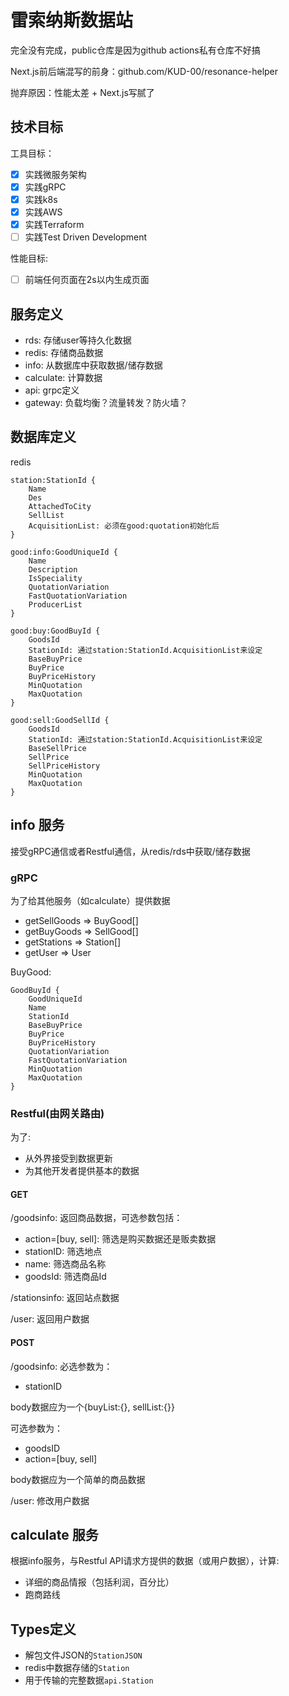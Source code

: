 # 雷索纳斯数据站

完全没有完成，public仓库是因为github actions私有仓库不好搞

Next.js前后端混写的前身：github.com/KUD-00/resonance-helper

抛弃原因：性能太差 + Next.js写腻了

## 技术目标

工具目标：

- [x] 实践微服务架构
- [x] 实践gRPC
- [x] 实践k8s
- [x] 实践AWS
- [x] 实践Terraform
- [ ] 实践Test Driven Development

性能目标:

- [ ] 前端任何页面在2s以内生成页面

## 服务定义

- rds: 存储user等持久化数据
- redis: 存储商品数据
- info: 从数据库中获取数据/储存数据
- calculate: 计算数据
- api: grpc定义
- gateway: 负载均衡？流量转发？防火墙？

## 数据库定义

redis

```text
station:StationId {
    Name
    Des
    AttachedToCity
    SellList
    AcquisitionList: 必须在good:quotation初始化后
}

good:info:GoodUniqueId {
    Name
    Description
    IsSpeciality
    QuotationVariation
    FastQuotationVariation
    ProducerList
}

good:buy:GoodBuyId {
    GoodsId
    StationId: 通过station:StationId.AcquisitionList来设定
    BaseBuyPrice
    BuyPrice
    BuyPriceHistory
    MinQuotation
    MaxQuotation
}

good:sell:GoodSellId {
    GoodsId
    StationId: 通过station:StationId.AcquisitionList来设定
    BaseSellPrice 
    SellPrice
    SellPriceHistory
    MinQuotation
    MaxQuotation
}
```

## info 服务

接受gRPC通信或者Restful通信，从redis/rds中获取/储存数据

### gRPC

为了给其他服务（如calculate）提供数据

- getSellGoods => BuyGood[]
- getBuyGoods => SellGood[]
- getStations => Station[]
- getUser => User

BuyGood:

```text
GoodBuyId {
    GoodUniqueId
    Name
    StationId
    BaseBuyPrice
    BuyPrice
    BuyPriceHistory
    QuotationVariation
    FastQuotationVariation
    MinQuotation
    MaxQuotation
}
```

### Restful(由网关路由)

为了:

- 从外界接受到数据更新
- 为其他开发者提供基本的数据

#### GET

/goodsinfo: 返回商品数据，可选参数包括：

- action=[buy, sell]: 筛选是购买数据还是贩卖数据
- stationID: 筛选地点
- name: 筛选商品名称
- goodsId: 筛选商品Id

/stationsinfo: 返回站点数据

/user: 返回用户数据

#### POST

/goodsinfo: 必选参数为：

- stationID

body数据应为一个{buyList:{}, sellList:{}}

可选参数为：

- goodsID
- action=[buy, sell]

body数据应为一个简单的商品数据

/user: 修改用户数据

## calculate 服务

根据info服务，与Restful API请求方提供的数据（或用户数据），计算:

- 详细的商品情报（包括利润，百分比）
- 跑商路线

## Types定义

- 解包文件JSON的`StationJSON`
- redis中数据存储的`Station`
- 用于传输的完整数据`api.Station`

